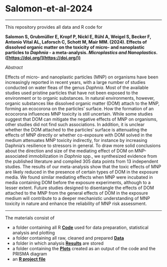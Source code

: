 # Salomon-et-al-2024


---

This repository provides all data and R code for 

**Salomon S, Grubmüller E, Kropf P, Nickl E, Rühl A, Weigel S, Becker F, Antonio Vital AL, Laforsch C, Schott M, Mair MM. (2024). Effects of dissolved organic matter on the toxicity of micro- and nanoplastic particles to *Daphnia* - a meta-analysis. *Microplastics and Nanoplastics*. ([https://doi.org/](https://doi.org/))**


*Abstract*

Effects of micro- and nanoplastic particles (MNP) on organisms have been increasingly reported in recent years, with a large number of studies conducted on water fleas of the genus *Daphnia*. Most of the available studies used pristine particles that have not been exposed to the environment or to organic substances. In natural environments, however, organic substances like dissolved organic matter (DOM) attach to the MNP, forming an ecocorona on the particles’ surface. How the formation of an ecocorona influences MNP toxicity is still uncertain. While some studies suggest that DOM can mitigate the negative effects of MNP on organisms, other studies did not find such associations. In addition, it is unclear whether the DOM attached to the particles’ surface is attenuating the effects of MNP directly or whether co-exposure with DOM solved in the medium attenuates MNP toxicity indirectly, for instance by increasing Daphnia‘s resilience to stressors in general. To draw more solid conclusions about the direction and size of the mediating effect of DOM on MNP-associated immobilization in *Daphnia* spp., we synthesized evidence from the published literature and compiled 305 data points from 13 independent studies. The results of our meta-analysis show that the toxic effects of MNP are likely reduced in the presence of certain types of DOM in the exposure media. We found similar mediating effects when MNP were incubated in media containing DOM before the exposure experiments, although to a lesser extent. Future studies designed to disentangle the effects of DOM attached to the MNP from the general effects of DOM in the exposure medium will contribute to a deeper mechanistic understanding of MNP toxicity in nature and enhance the reliability of MNP risk assessment.


---

The materials consist of

* a folder containing all R [**Code**](https://github.com/StatEcotox/Salomon-et-al-2024/tree/main/Code) used for data preparation, statistical analysis and plotting
* a folder containing all raw, cleaned and prepared [**Data**](https://github.com/StatEcotox/Salomon-et-al-2024/tree/master/Data)
* a folder in which analysis [**Results**](https://github.com/StatEcotox/Salomon-et-al-2024/tree/master/Results) are stored
* a folder containing the [**Plots**](https://github.com/StatEcotox/Salomon-et-al-2024/tree/master/Plots) created as an output of the code and the PRISMA diagram
* an [**R project file**](https://github.com/StatEcotox/Salomon-et-al-2024/tree/master/Salomon-et-al-2024.Rproj)

  
